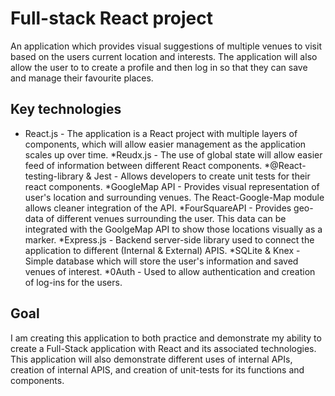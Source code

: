 # Full-stack React project
An application which provides visual suggestions of multiple venues to visit based on the users current location and interests.
The application will also allow the user to to create a profile and then log in so that they can save and manage their favourite places.

## Key technologies
* React.js - The application is a React project with multiple layers of components, which will allow easier management as the application scales up over time.
*Reudx.js - The use of global state will allow easier feed of information between different React components.
*@React-testing-library & Jest - Allows developers to create unit tests for their react components.
*GoogleMap API - Provides visual representation of user's location and surrounding venues. The React-Google-Map module allows cleaner integration of the API.
*FourSquareAPI - Provides geo-data of different venues surrounding the user. This data can be integrated with the GoolgeMap API to show those locations visually as a marker.
*Express.js - Backend server-side library used to connect the application to different (Internal & External) APIS.
*SQLite & Knex - Simple database which will store the user's information and saved venues of interest.
*0Auth - Used to allow authentication and creation of log-ins for the users.

## Goal
I am creating this application to both practice and demonstrate my ability to create a Full-Stack application with React and its associated technologies. This application will also demonstrate different uses of internal APIs, creation of internal APIS, and creation of unit-tests for its functions and components.
